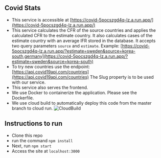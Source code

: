 ## Covid Stats
- This service is accessible at [https://covid-5pocszgd4q-lz.a.run.app/](https://covid-5pocszgd4q-lz.a.run.app/)
- This service calculates the CFR of the source countries and applies the calculated CFR to the estimate country. It also calculates cases of the estimate country with an average IFR stored in the database. It accepts two query parameters `source` and `estimate`. Example: [https://covid-5pocszgd4q-lz.a.run.app/?estimate=sweden&source=korea-south,germany](https://covid-5pocszgd4q-lz.a.run.app/?estimate=sweden&source=korea-south)
- To try new countries use the endpoint: [https://api.covid19api.com/countries](https://api.covid19api.com/countries) The Slug property is to be used with our service.
- This service also serves the frontend.
- We use Docker to containerize the application. Please see the Dockerfile.
- We use cloud build to automatically deploy this code from the master branch to cloud run.
![CloudBuild](https://i.ibb.co/sQmmzMZ/covid-cicd.png)

## Instructions to run
- Clone this repo
- run the command `npm install`
- Next, run `npm start`
- Access the site at `localhost:3000`